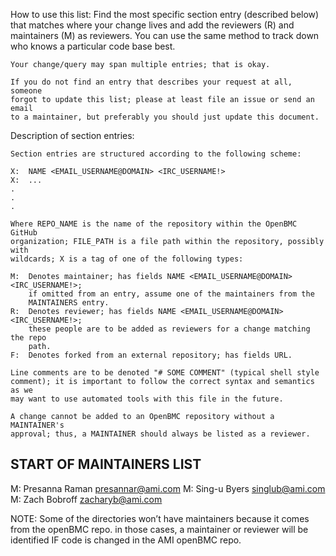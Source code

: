 How to use this list:
    Find the most specific section entry (described below) that matches where
    your change lives and add the reviewers (R) and maintainers (M) as
    reviewers. You can use the same method to track down who knows a particular
    code base best.

    Your change/query may span multiple entries; that is okay.

    If you do not find an entry that describes your request at all, someone
    forgot to update this list; please at least file an issue or send an email
    to a maintainer, but preferably you should just update this document.

Description of section entries:

    Section entries are structured according to the following scheme:

    X:  NAME <EMAIL_USERNAME@DOMAIN> <IRC_USERNAME!>
    X:  ...
    .
    .
    .

    Where REPO_NAME is the name of the repository within the OpenBMC GitHub
    organization; FILE_PATH is a file path within the repository, possibly with
    wildcards; X is a tag of one of the following types:

    M:  Denotes maintainer; has fields NAME <EMAIL_USERNAME@DOMAIN> <IRC_USERNAME!>;
        if omitted from an entry, assume one of the maintainers from the
        MAINTAINERS entry.
    R:  Denotes reviewer; has fields NAME <EMAIL_USERNAME@DOMAIN> <IRC_USERNAME!>;
        these people are to be added as reviewers for a change matching the repo
        path.
    F:  Denotes forked from an external repository; has fields URL.

    Line comments are to be denoted "# SOME COMMENT" (typical shell style
    comment); it is important to follow the correct syntax and semantics as we
    may want to use automated tools with this file in the future.

    A change cannot be added to an OpenBMC repository without a MAINTAINER's
    approval; thus, a MAINTAINER should always be listed as a reviewer.

START OF MAINTAINERS LIST
-------------------------

M:  Presanna Raman <presannar@ami.com>
M:  Sing-u Byers <singlub@ami.com>
M:  Zach Bobroff <zacharyb@ami.com>

NOTE: 
Some of the directories won’t have maintainers because it comes from the openBMC repo.  in those cases, a maintainer or reviewer will be identified IF code is
changed in the AMI openBMC repo. 